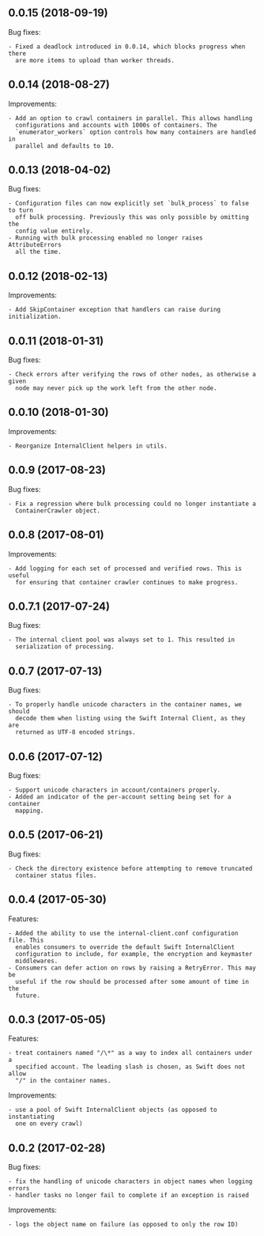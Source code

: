 ## 0.0.15 (2018-09-19)

Bug fixes:

    - Fixed a deadlock introduced in 0.0.14, which blocks progress when there
      are more items to upload than worker threads.

## 0.0.14 (2018-08-27)

Improvements:

    - Add an option to crawl containers in parallel. This allows handling
      configurations and accounts with 1000s of containers. The
      `enumerator_workers` option controls how many containers are handled in
      parallel and defaults to 10.

## 0.0.13 (2018-04-02)

Bug fixes:

    - Configuration files can now explicitly set `bulk_process` to false to turn
      off bulk processing. Previously this was only possible by omitting the
      config value entirely.
    - Running with bulk processing enabled no longer raises AttributeErrors
      all the time.

## 0.0.12 (2018-02-13)

Improvements:

    - Add SkipContainer exception that handlers can raise during initialization.

## 0.0.11 (2018-01-31)

Bug fixes:

    - Check errors after verifying the rows of other nodes, as otherwise a given
      node may never pick up the work left from the other node.

## 0.0.10 (2018-01-30)

Improvements:

    - Reorganize InternalClient helpers in utils.

## 0.0.9 (2017-08-23)

Bug fixes:

    - Fix a regression where bulk processing could no longer instantiate a
      ContainerCrawler object.

## 0.0.8 (2017-08-01)

Improvements:

    - Add logging for each set of processed and verified rows. This is useful
      for ensuring that container crawler continues to make progress.

## 0.0.7.1 (2017-07-24)

Bug fixes:

    - The internal client pool was always set to 1. This resulted in
      serialization of processing.

## 0.0.7 (2017-07-13)

Bug fixes:

    - To properly handle unicode characters in the container names, we should
      decode them when listing using the Swift Internal Client, as they are
      returned as UTF-8 encoded strings.

## 0.0.6 (2017-07-12)

Bug fixes:

    - Support unicode characters in account/containers properly.
    - Added an indicator of the per-account setting being set for a container
      mapping.

## 0.0.5 (2017-06-21)

Bug fixes:

    - Check the directory existence before attempting to remove truncated
      container status files.

## 0.0.4 (2017-05-30)

Features:

    - Added the ability to use the internal-client.conf configuration file. This
      enables consumers to override the default Swift InternalClient
      configuration to include, for example, the encryption and keymaster
      middlewares.
    - Consumers can defer action on rows by raising a RetryError. This may be
      useful if the row should be processed after some amount of time in the
      future.

## 0.0.3 (2017-05-05)

Features:

    - treat containers named "/\*" as a way to index all containers under a
      specified account. The leading slash is chosen, as Swift does not allow
      "/" in the container names.

Improvements:

    - use a pool of Swift InternalClient objects (as opposed to instantiating
      one on every crawl)

## 0.0.2 (2017-02-28)

Bug fixes:

    - fix the handling of unicode characters in object names when logging errors
    - handler tasks no longer fail to complete if an exception is raised

Improvements:

    - logs the object name on failure (as opposed to only the row ID)
